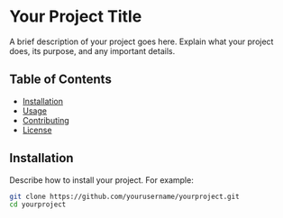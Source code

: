 # Your Project Title

A brief description of your project goes here. Explain what your project does, its purpose, and any important details.

## Table of Contents

- [Installation](#installation)
- [Usage](#usage)
- [Contributing](#contributing)
- [License](#license)

## Installation

Describe how to install your project. For example:

```bash
git clone https://github.com/yourusername/yourproject.git
cd yourproject
